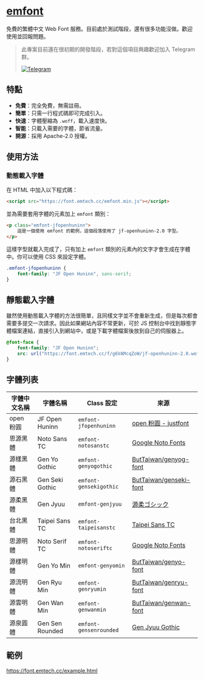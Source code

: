 <!-- @format -->

# [emfont](https://font.emtech.cc)

免費的繁體中文 Web Font 服務。目前處於測試階段，還有很多功能沒做。歡迎使用並回報問題。

> 此專案目前還在很初期的開發階段，若對這個項目興趣歡迎加入 Telegram 群。
> 
> [![Telegram](https://img.shields.io/badge/-Telegram-169BD7?style=flat-square&logo=Telegram&logoColor=white)](https://t.me/emfont) 

## 特點

-   **免費**：完全免費，無需註冊。
-   **簡單**：只需一行程式碼即可完成引入。
-   **快速**：字體壓縮為 `.woff`，載入速度快。
-   **智能**：只載入需要的字體，節省流量。
-   **開源**：採用 Apache-2.0 授權。

## 使用方法

### 動態載入字體

在 HTML 中加入以下程式碼：

```html
<script src="https://font.emtech.cc/emfont.min.js"></script>
```

並為需要套用字體的元素加上 `emfont` 類別：

```html
<p class="emfont-jfopenhuninn">
    這是一個使用 emfont 的範例，這個段落使用了 jf-openhuninn-2.0 字型。
</p>
```

這樣字型就載入完成了，只有加上 `emfont` 類別的元素內的文字才會生成在字體中。你可以使用 CSS 來設定字體。

```css
.emfont-jfopenhuninn {
    font-family: "JF Open Huninn", sans-serif;
}
```

## 靜態載入字體

雖然使用動態載入字體的方法很簡單，且同樣文字並不會重新生成，但是每次都會需要多提交一次請求。因此如果網站內容不常更新，可於 JS 控制台中找到靜態字體檔案連結，直接引入到網站中，或是下載字體檔案後放到自己的伺服器上。

```css
@font-face {
    font-family: "JF Open Huninn";
    src: url("https://font.emtech.cc/f/g6VAMcqZoW/jf-openhuninn-2.0.woff") format("woff");
}
```

## 字體列表

| 字體中文名稱 | 字體名稱 | Class 設定 | 來源 |
| --------- | -------------- | ----------------------- | ------------------------------------------------------------------ |
| open 粉圓 | JF Open Huninn  | `emfont-jfopenhuninn`  | [open 粉圓 - justfont](https://justfont.com/huninn/) |
| 思源黑體  | Noto Sans TC    | `emfont-notosanstc`    | [Google Noto Fonts](https://www.google.com/get/noto/) |
| 源樣黑體  | Gen Yo Gothic   | `emfont-genyogothic`   | [ButTaiwan/genyog-font](https://github.com/ButTaiwan/genyog-font) |
| 源石黑體  | Gen Seki Gothic | `emfont-gensekigothic` | [ButTaiwan/genseki-font](https://github.com/ButTaiwan/genseki-font) |
| 源柔黑體  | Gen Jyuu        | `emfont-genjyuu`   | [源柔ゴシック](http://jikasei.me/font/genjyuu/) |
| 台北黑體  | Taipei Sans TC  | `emfont-taipeisanstc`    | [Taipei Sans TC](https://sites.google.com/view/jtfoundry/) |
| 思源明體  | Noto Serif TC   | `emfont-notoseriftc`   | [Google Noto Fonts](https://www.google.com/get/noto/) |
| 源樣明體  | Gen Yo Min      | `emfont-genyomin`      | [ButTaiwan/genyo-font](https://github.com/ButTaiwan/genyo-font) |
| 源流明體  | Gen Ryu Min     | `emfont-genryumin`     | [ButTaiwan/genryu-font](https://github.com/ButTaiwan/genryu-font) |
| 源雲明體  | Gen Wan Min     | `emfont-genwanmin`     | [ButTaiwan/genwan-font](https://github.com/ButTaiwan/genwan-font/) |
| 源泉圓體  | Gen Sen Rounded | `emfont-gensenrounded` | [Gen Jyuu Gothic](https://github.com/ButTaiwan/gensen-font) |




## 範例

<https://font.emtech.cc/example.html>
